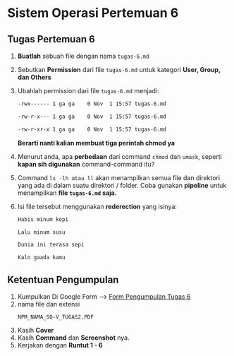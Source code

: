 # Sistem Operasi Pertemuan 6

## Tugas Pertemuan 6
1. **Buatlah** sebuah file dengan nama `tugas-6.md`
2. Sebutkan **Permission** dari file `tugas-6.md` untuk kategori **User, Group, dan Others**
3. Ubahlah permission dari file `tugas-6.md` menjadi:
    ```bash
    -rwx------ 1 ga ga    0 Nov  1 15:57 tugas-6.md
    ```
    ```bash
    -rw-r-x--- 1 ga ga    0 Nov  1 15:57 tugas-6.md
    ```
    ```bash
    -rw-r-xr-x 1 ga ga    0 Nov  1 15:57 tugas-6.md
    ```
    
    **Berarti nanti kalian membuat tiga perintah chmod ya**
4. Menurut anda, apa **perbedaan** dari command `chmod` dan `umask`, seperti **kapan sih digunakan** command-command itu?
5. Command `ls -lh atau ll` akan menampilkan semua file dan direktori yang ada di dalam suatu direktori / folder. Coba gunakan **pipeline** untuk menampilkan **file `tugas-6.md` saja.**
6. Isi file tersebut menggunakan **rederection** yang isinya:
    ```bash
    Habis minum kopi
    ```
    ```bash
    Lalu minum susu
    ```
    ```bash
    Dunia ini terasa sepi
    ```
    ```bash
    Kalo gaada kamu
    ```

## Ketentuan Pengumpulan

1. Kumpulkan Di Google Form --> [Form Pengumpulan Tugas 6](https://forms.gle/FhHv489UURteQPQ16)
2. nama file dan extensi
    ```
    NPM_NAMA_SO-V_TUGAS2.PDF
    ```
3. Kasih **Cover**
4. Kasih **Command** dan **Screenshot** nya.
5. Kerjakan dengan **Runtut 1 - 6**